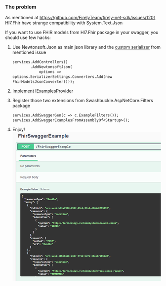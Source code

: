 ### The problem
As mentioned at https://github.com/FirelyTeam/firely-net-sdk/issues/1201 Hl7.Fhir have strange compatibility with System.Text.Json

If you want to use FHIR models from Hl7.Fhir package in your swagger, you should use few hacks:
1. Use Newtonsoft.Json as main json library and the [custom serializer](FhirModelsJsonConverter.cs) from mentioned issue 
    ```
    services.AddControllers()
            .AddNewtonsoftJson(
                options => options.SerializerSettings.Converters.Add(new FhirModelsJsonConverter()));
    ```
2. [Implement IExamplesProvider<YourClass>](BundleExample.cs)

3. Register those two extensions from Swashbuckle.AspNetCore.Filters package
   ```
   services.AddSwaggerGen(c => c.ExampleFilters());
   services.AddSwaggerExamplesFromAssemblyOf<Startup>();
   ```
4. Enjoy!
   ![](SwaggerUIResult.png)